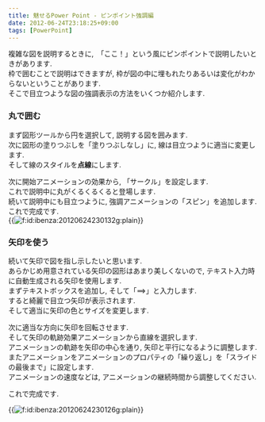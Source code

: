 ```yaml
---
title: 魅せるPower Point - ピンポイント強調編
date: 2012-06-24T23:18:25+09:00
tags: [PowerPoint]
---
```


複雑な図を説明するときに,　「ここ！」という風にピンポイントで説明したいときがあります\.  
枠で囲むことで説明はできますが, 枠が図の中に埋もれたりあるいは変化がわからないということがあります\.  
そこで目立つような図の強調表示の方法をいくつか紹介します\.

### 丸で囲む

まず図形ツールから円を選択して, 説明する図を囲みます\.  
次に図形の塗りつぶしを「塗りつぶしなし」に, 線は目立つように適当に変更します\.  
そして線のスタイルを**点線**にします\.

次に開始アニメーションの効果から, 「サークル」を設定します\.  
これで説明中に丸がくるくるくると登場します\.  
続いて説明中にも目立つように, 強調アニメーションの「スピン」を追加します\.  
これで完成です\.  
{{<img src="/2012/06/24/231825/20120624230132.gif" alt="f:id:ibenza:20120624230132g:plain">}}



### 矢印を使う

続いて矢印で図を指し示したいと思います\.  
あらかじめ用意されている矢印の図形はあまり美しくないので, テキスト入力時に自動生成される矢印を使用します\.  
まずテキストボックスを追加し, そして「==>」と入力します\.  
すると綺麗で目立つ矢印が表示されます\.  
そして適当に矢印の色とサイズを変更します\.

次に適当な方向に矢印を回転させます\.  
そして矢印の軌跡効果アニメーションから直線を選択します\.  
アニメーションの軌跡を矢印の中心を通り, 矢印と平行になるように調整します\.  
またアニメーションをアニメーションのプロパティの「繰り返し」を「スライドの最後まで」に設定します\.  
アニメーションの速度などは, アニメーションの継続時間から調整してください\.

これで完成です\.

{{<img src="/2012/06/24/231825/20120624230126.gif" alt="f:id:ibenza:20120624230126g:plain">}}

